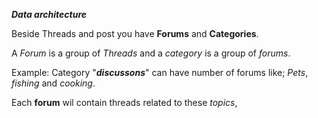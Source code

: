 
***Data architecture***

Beside Threads and post you have **Forums** and **Categories**. 

A *Forum* is a group of *Threads* and a *category* is a group of *forums*.

Example: Category "***discussons***" can have number of forums like; *Pets*, 
*fishing* and *cooking*. 

Each **forum** wil contain threads related to these *topics*,
